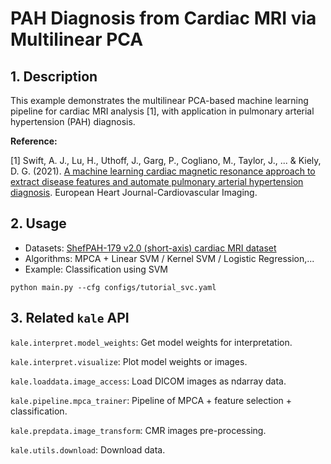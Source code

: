 # PAH Diagnosis from Cardiac MRI via Multilinear PCA

## 1. Description

This example demonstrates the multilinear PCA-based machine learning pipeline for cardiac MRI analysis [1], with application in pulmonary arterial hypertension (PAH) diagnosis.

**Reference:**

[1] Swift, A. J., Lu, H., Uthoff, J., Garg, P., Cogliano, M., Taylor, J., ... & Kiely, D. G. (2021). [A machine learning cardiac magnetic resonance approach to extract disease features and automate pulmonary arterial hypertension diagnosis](https://academic.oup.com/ehjcimaging/article/22/2/236/5717931). European Heart Journal-Cardiovascular Imaging.

## 2. Usage

* Datasets: [ShefPAH-179 v2.0 (short-axis) cardiac MRI dataset](https://github.com/pykale/data/tree/main/images/ShefPAH-179)
* Algorithms: MPCA + Linear SVM / Kernel SVM / Logistic Regression,...
* Example: Classification using SVM

`python main.py --cfg configs/tutorial_svc.yaml`

## 3. Related `kale` API

`kale.interpret.model_weights`: Get model weights for interpretation.

`kale.interpret.visualize`: Plot model weights or images.

`kale.loaddata.image_access`: Load DICOM images as ndarray data.

`kale.pipeline.mpca_trainer`: Pipeline of MPCA + feature selection + classification.

`kale.prepdata.image_transform`: CMR images pre-processing.

`kale.utils.download`: Download data.
